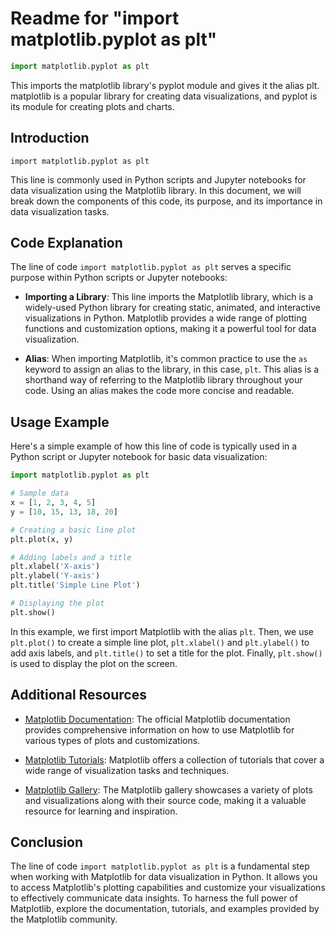# Readme for "import matplotlib.pyplot as plt"

```python
import matplotlib.pyplot as plt
```

This imports the matplotlib library's pyplot module and gives it the alias plt. matplotlib is a popular library for creating data visualizations, and pyplot is its module for creating plots and charts.

## Introduction

`import matplotlib.pyplot as plt` 

This line is commonly used in Python scripts and Jupyter notebooks for data visualization using the Matplotlib library. In this document, we will break down the components of this code, its purpose, and its importance in data visualization tasks.

## Code Explanation

The line of code `import matplotlib.pyplot as plt` serves a specific purpose within Python scripts or Jupyter notebooks:

- **Importing a Library**: This line imports the Matplotlib library, which is a widely-used Python library for creating static, animated, and interactive visualizations in Python. Matplotlib provides a wide range of plotting functions and customization options, making it a powerful tool for data visualization.

- **Alias**: When importing Matplotlib, it's common practice to use the `as` keyword to assign an alias to the library, in this case, `plt`. This alias is a shorthand way of referring to the Matplotlib library throughout your code. Using an alias makes the code more concise and readable.

## Usage Example

Here's a simple example of how this line of code is typically used in a Python script or Jupyter notebook for basic data visualization:

```python
import matplotlib.pyplot as plt

# Sample data
x = [1, 2, 3, 4, 5]
y = [10, 15, 13, 18, 20]

# Creating a basic line plot
plt.plot(x, y)

# Adding labels and a title
plt.xlabel('X-axis')
plt.ylabel('Y-axis')
plt.title('Simple Line Plot')

# Displaying the plot
plt.show()
```

In this example, we first import Matplotlib with the alias `plt`. Then, we use `plt.plot()` to create a simple line plot, `plt.xlabel()` and `plt.ylabel()` to add axis labels, and `plt.title()` to set a title for the plot. Finally, `plt.show()` is used to display the plot on the screen.

## Additional Resources

- [Matplotlib Documentation](https://matplotlib.org/stable/contents.html): The official Matplotlib documentation provides comprehensive information on how to use Matplotlib for various types of plots and customizations.

- [Matplotlib Tutorials](https://matplotlib.org/stable/tutorials/index.html): Matplotlib offers a collection of tutorials that cover a wide range of visualization tasks and techniques.

- [Matplotlib Gallery](https://matplotlib.org/stable/gallery/index.html): The Matplotlib gallery showcases a variety of plots and visualizations along with their source code, making it a valuable resource for learning and inspiration.

## Conclusion

The line of code `import matplotlib.pyplot as plt` is a fundamental step when working with Matplotlib for data visualization in Python. It allows you to access Matplotlib's plotting capabilities and customize your visualizations to effectively communicate data insights. To harness the full power of Matplotlib, explore the documentation, tutorials, and examples provided by the Matplotlib community.
